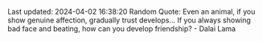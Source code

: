 Last updated: 2024-04-02 16:38:20
Random Quote: Even an animal, if you show genuine affection, gradually trust develops... If you always showing bad face and beating, how can you develop friendship? - Dalai Lama